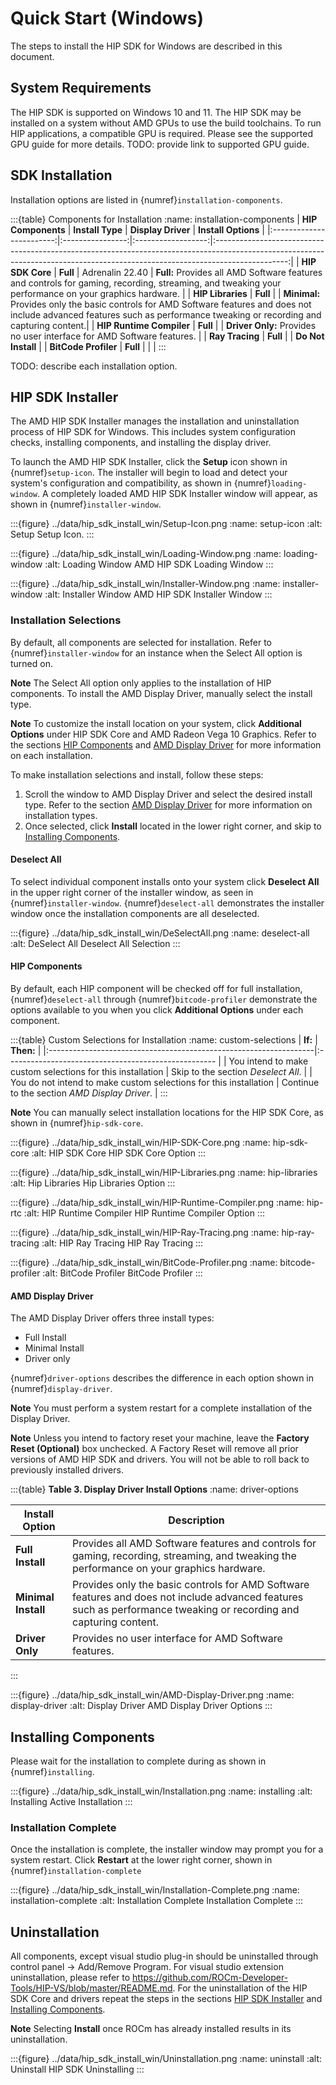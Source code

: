 # Quick Start (Windows)

The steps to install the HIP SDK for Windows are described in this document.

## System Requirements

The HIP SDK is supported on Windows 10 and 11. The HIP SDK may be installed on a
system without AMD GPUs to use the build toolchains. To run HIP applications, a
compatible GPU is required. Please see the supported GPU guide for more details.
TODO: provide link to supported GPU guide.

## SDK Installation

Installation options are listed in {numref}`installation-components`.

:::{table} Components for Installation
:name: installation-components
| **HIP Components**       | **Install Type** | **Display Driver** | **Install Options**                                                                                                                                                            |
|:------------------------:|:----------------:|:------------------:|:------------------------------------------------------------------------------------------------------------------------------------------------------------------------------:|
| **HIP SDK Core**         | **Full**         | Adrenalin 22.40    | **Full:** Provides all AMD Software features and controls for gaming, recording, streaming, and tweaking your performance on your graphics hardware.                           |
| **HIP Libraries**        | **Full**         |                    | **Minimal:** Provides only the basic controls for AMD Software features and does not include advanced features such as performance tweaking or recording and capturing content.|
| **HIP Runtime Compiler** | **Full**         |                    | **Driver Only:** Provides no user interface for AMD Software features.                                                                                                         |
| **Ray Tracing**          | **Full**         |                    | **Do Not Install**                                                                                                                                                             |
| **BitCode Profiler**     | **Full**         |                    |                                                                                                                                                                                |
:::

TODO: describe each installation option.

## HIP SDK Installer

The AMD HIP SDK Installer manages the installation and uninstallation process of
HIP SDK for Windows. This includes system configuration checks, installing
components, and installing the display driver.

To launch the AMD HIP SDK Installer, click the **Setup** icon shown in
{numref}`setup-icon`. The installer will begin to load and detect your system's
configuration and compatibility, as shown in {numref}`loading-window`. A
completely loaded AMD HIP SDK Installer window will appear, as shown in {numref}`installer-window`.

:::{figure} ../data/hip_sdk_install_win/Setup-Icon.png
:name: setup-icon
:alt: Setup
Setup Icon.
:::

:::{figure} ../data/hip_sdk_install_win/Loading-Window.png
:name: loading-window
:alt: Loading Window
AMD HIP SDK Loading Window
:::

:::{figure} ../data/hip_sdk_install_win/Installer-Window.png
:name: installer-window
:alt: Installer Window
AMD HIP SDK Installer Window
:::

### Installation Selections

By default, all components are selected for installation. Refer to {numref}`installer-window` for
an instance when the Select All option is turned on.

**Note** The Select All option only applies to the installation of HIP
components. To install the AMD Display Driver, manually select the install type.

**Note** To customize the install location on your system, click
**Additional Options** under HIP SDK Core and AMD Radeon Vega 10 Graphics. Refer
to the sections [HIP Components](#hip-components) and
[AMD Display Driver](#amd-display-driver) for more information on each
installation.

To make installation selections and install, follow these steps:

1. Scroll the window to AMD Display Driver and select the desired install type.
   Refer to the section [AMD Display Driver](#amd-display-driver) for more
   information on installation types.
2. Once selected, click **Install** located in the lower right corner, and skip
   to [Installing Components](#installing-components).

#### Deselect All

To select individual component installs onto your system click **Deselect All**
in the upper right corner of the installer window, as seen in {numref}`installer-window`. {numref}`deselect-all`
demonstrates the installer window once the installation components are all
deselected.

:::{figure} ../data/hip_sdk_install_win/DeSelectAll.png
:name: deselect-all
:alt: DeSelect All
Deselect All Selection
:::

#### HIP Components

By default, each HIP component will be checked off for full installation,
{numref}`deselect-all` through {numref}`bitcode-profiler` demonstrate the options available to you when you click
**Additional Options** under each component.

:::{table} Custom Selections for Installation
:name: custom-selections
| **If:**                                                           | **Then:**                                            |
|:------------------------------------------------------------------|:---------------------------------------------------- |
| You intend to make custom selections for this installation        | Skip to the section _Deselect All_.                  |
| You do not intend to make custom selections for this installation | Continue to the section _AMD Display Driver_.        |
:::

**Note** You can manually select installation locations for the HIP SDK Core, as
shown in {numref}`hip-sdk-core`.

:::{figure} ../data/hip_sdk_install_win/HIP-SDK-Core.png
:name: hip-sdk-core
:alt: HIP SDK Core
HIP SDK Core Option
:::

:::{figure} ../data/hip_sdk_install_win/HIP-Libraries.png
:name: hip-libraries
:alt: Hip Libraries
Hip Libraries Option
:::

:::{figure} ../data/hip_sdk_install_win/HIP-Runtime-Compiler.png
:name: hip-rtc
:alt: HIP Runtime Compiler
HIP Runtime Compiler Option
:::

:::{figure} ../data/hip_sdk_install_win/HIP-Ray-Tracing.png
:name: hip-ray-tracing
:alt: HIP Ray Tracing
HIP Ray Tracing
:::

:::{figure} ../data/hip_sdk_install_win/BitCode-Profiler.png
:name: bitcode-profiler
:alt: BitCode Profiler
BitCode Profiler
:::

#### AMD Display Driver

The AMD Display Driver offers three install types:

- Full Install
- Minimal Install
- Driver only

{numref}`driver-options` describes the difference in each option shown in
{numref}`display-driver`.

**Note** You must perform a system restart for a complete installation of the
Display Driver.

**Note** Unless you intend to factory reset your machine, leave the
**Factory Reset (Optional)** box unchecked. A Factory Reset will remove all
prior versions of AMD HIP SDK and drivers. You will not be able to roll back to
previously installed drivers.

:::{table} **Table 3. Display Driver Install Options**
:name: driver-options

| **Install Option**  | **Description**                                                                                                                                                    |
|---------------------|--------------------------------------------------------------------------------------------------------------------------------------------------------------------|
| **Full Install**    | Provides all AMD Software features and controls for gaming, recording, streaming, and tweaking the performance on your graphics hardware.                          |
| **Minimal Install** | Provides only the basic controls for AMD Software features and does not include advanced features such as performance tweaking or recording and capturing content. |
| **Driver Only**     | Provides no user interface for AMD Software features.                                                                                                              |
:::

:::{figure} ../data/hip_sdk_install_win/AMD-Display-Driver.png
:name: display-driver
:alt: Display Driver
AMD Display Driver Options
:::

## Installing Components

Please wait for the installation to complete during as shown in {numref}`installing`.

:::{figure} ../data/hip_sdk_install_win/Installation.png
:name: installing
:alt: Installing
Active Installation
:::

### Installation Complete

Once the installation is complete, the installer window may prompt you for a
system restart. Click **Restart** at the lower right corner, shown in
{numref}`installation-complete`

:::{figure} ../data/hip_sdk_install_win/Installation-Complete.png
:name: installation-complete
:alt: Installation Complete
Installation Complete
:::

## Uninstallation

All components, except visual studio plug-in should be uninstalled through
control panel -> Add/Remove Program. For visual studio extension uninstallation,
please refer to
<https://github.com/ROCm-Developer-Tools/HIP-VS/blob/master/README.md>. For the
uninstallation of the HIP SDK Core and drivers repeat the steps in the sections
[HIP SDK Installer](#hip-sdk-installer) and
[Installing Components](#installing-components).

**Note** Selecting **Install** once ROCm has already installed results in its
uninstallation.

:::{figure} ../data/hip_sdk_install_win/Uninstallation.png
:name: uninstall
:alt: Uninstall
HIP SDK Uninstalling
:::
